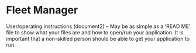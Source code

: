 # Fleet Manager

User/operating instructions (document2) – May be as simple as a ‘READ ME’ file to show what your files are and how to open/run your application. It is important that a non-skilled person should be able to get your application to run. 
